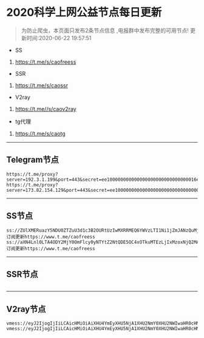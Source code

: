 
# 2020科学上网公益节点每日更新

>为防止爬虫，本页面只发布2条节点信息 ,电报群中发布完整的可用节点!
更新时间:2020-06-22 19:57:51

- SS     
1. https://t.me/s/caofreess
- SSR
1. https://t.me/s/caossr
- V2ray
1. https://t.me//s/caov2ray
- tg代理
1. https://t.me/s/caotg
----------


## Telegram节点

```
https://t.me/proxy?server=192.3.1.199&port=443&secret=ee100000000000000000000000000000016e6f64656a732e6f7267
https://t.me/proxy?server=173.82.154.129&port=443&secret=ee100000000000000000000000000000016e6f64656a732e6f7267
```

----------


## SS节点

```
ss://ZUlXMERuazY5NDU0ZTZuU3d1c3B2OURtUzIwMXRRMEQ6YWVzLTI1Ni1jZmJANzQuMjA3LjI0Ni4yNDI6ODA5OQ==#订阅更新https://www.t.me/caofreess
ss://aXN4Lnl0LTA4ODY2MjY0OmFlcy0yNTYtZ2NtQDE5OC4xOTkuMTEzLjIxMzoxNjQ2MA==#订阅更新https://www.t.me/caofreess

```
----------


## SSR节点

```

```
----------



## V2ray节点
```
vmess://eyJ2IjogIjIiLCAicHMiOiAiXHU4YmEyXHU5NjA1XHU2NmY0XHU2NWIwaHR0cHM6Ly93d3cudC5tZS9jYW92MnJheSIsICJhZGQiOiAieGlidW4ubWwiLCAicG9ydCI6ICI0NDMiLCAiaWQiOiAiNjkyMDcwZjItYjJjZS0xMWVhLThkN2EtNTYwMDAyZDgyZDU0IiwgImFpZCI6ICI0NiIsICJuZXQiOiAid3MiLCAidHlwZSI6ICJub25lIiwgImhvc3QiOiAieGlidW4ubWwiLCAicGF0aCI6ICIvRVdPMUowQTkvIiwgInRscyI6ICJ0bHMifQ==
vmess://eyJ2IjogIjIiLCAicHMiOiAiXHU4YmEyXHU5NjA1XHU2NmY0XHU2NWIwaHR0cHM6Ly93d3cudC5tZS9jYW92MnJheSIsICJhZGQiOiAid2VuZWVkZnJlZWRvbS5tbCIsICJwb3J0IjogIjQ0MyIsICJpZCI6ICI5MDBhZTczYy1iMmNmLTExZWEtOGRjYy01NjAwMDJkODJmNWIiLCAiYWlkIjogIjQ2IiwgIm5ldCI6ICJ3cyIsICJ0eXBlIjogIm5vbmUiLCAiaG9zdCI6ICJ3ZW5lZWRmcmVlZG9tLm1sIiwgInBhdGgiOiAiL3JjQWtCSVdpLyIsICJ0bHMiOiAidGxzIn0=

```



